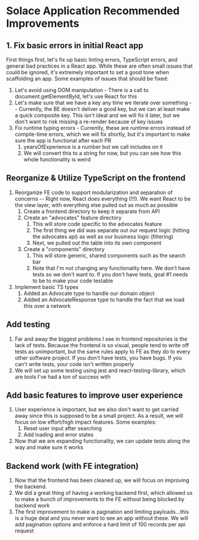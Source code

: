 # Solace Application Recommended Improvements

## 1. Fix basic errors in initial React app

First things first, let's fix up basic linting errors, TypeScript errors, and general bad practices in a React app. While these are often small issues that could be ignored, it's extremely important to set a good tone when scaffolding an app. Some examples of issues that should be fixed:

1. Let's avoid using DOM manipulation - There is a call to document.getElementById, let's use React for this
2. Let's make sure that we have a key any time we iterate over something -- Currently, the BE doesn't deliver a good key, but we can at least make a quick composite key. This isn't ideal and we will fix it later, but we don't want to risk missing a re-render because of key issues
3. Fix runtime typing errors - Currently, these are runtime errors instead of compile-time errors, which we will fix shortly, but it's important to make sure the app is functional after each PR
   1. yearsOfExperience is a number but we call includes on it
   2. We will convert this to a string for now, but you can see how this whole functionality is weird

## Reorganize & Utilize TypeScript on the frontend

1. Reorganize FE code to support modularization and separation of concerns -- Right now, React does everything (!!!). We want React to be the view layer, with everything else pulled out as much as possible
   1. Create a frontend directory to keep it separate from API
   2. Create an "advocates" feature directory
      1. This will store code specific to the advocates feature
      2. The first thing we did was separate out our request logic (hitting the advocates api) as well as our business logic (filtering)
      3. Next, we pulled out the table into its own component
   3. Create a "components" directory
      1. This will store generic, shared components such as the search bar
      2. Note that I'm not changing any functionality here. We don't have tests so we don't want to. If you don't have tests, goal #1 needs to be to make your code testable
2. Implement basic TS types
   1. Added an Advocate type to handle our domain object
   2. Added an AdvocateResponse type to handle the fact that we load this over a network

## Add testing

1. Far and away the biggest problems I see in frontend repositories is the lack of tests. Because the frontend is so visual, people tend to write off tests as unimportant, but the same rules apply to FE as they do to every other software project. If you don't have tests, you have bugs. If you can't write tests, your code isn't written properly
2. We will set up some testing using jest and react-testing-library, which are tools I've had a ton of success with

## Add basic features to improve user experience

1. User experience is important, but we also don't want to get carried away since this is supposed to be a small project. As a result, we will focus on low effort/high impact features. Some examples:
   1. Reset user input after searching
   2. Add loading and error states
2. Now that we are expanding functionality, we can update tests along the way and make sure it works

## Backend work (with FE integration)

1. Now that the frontend has been cleaned up, we will focus on improving the backend.
2. We did a great thing of having a working backend first, which allowed us to make a bunch of improvements to the FE without being blocked by backend work
3. The first improvement to make is pagination and limiting payloads...this is a huge deal and you never want to see an app without these. We will add pagination options and enforce a hard limit of 100 records per api request
  